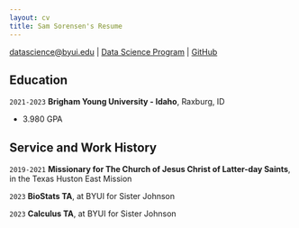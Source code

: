 ```yaml
---
layout: cv
title: Sam Sorensen's Resume
---
```


<div id="webaddress">
<a href="datascience@byui.edu">datascience@byui.edu</a>
| <a href="https://byuidatascience.github.io/development.html">Data Science Program</a>
| <a href="https://github.com/byuids-resumes">GitHub</a>
</div>

<!-- https://www.monique.tech/the-art-of-markdown -->

## Education

`2021-2023`
__Brigham Young University - Idaho__, Raxburg, ID
- 3.980 GPA

## Service and Work History

`2019-2021`
__Missionary for The Church of Jesus Christ of Latter-day Saints__, in the Texas Huston East Mission

`2023`
__BioStats TA__, at BYUI for Sister Johnson

`2023`
__Calculus TA__, at BYUI for Sister Johnson





<!-- ### Footer

Last updated: May 2013 -->


